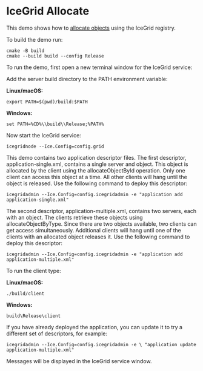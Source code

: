# IceGrid Allocate

This demo shows how to [allocate objects][1] using the IceGrid registry.

To build the demo run:

```shell
cmake -B build
cmake --build build --config Release
```

To run the demo, first open a new terminal window for the IceGrid service:

Add the server build directory to the PATH environment variable:

**Linux/macOS:**

```shell
export PATH=$(pwd)/build:$PATH
```

**Windows:**

```shell
set PATH=%CD%\\build\\Release;%PATH%
```

Now start the IceGrid service:

```shell
icegridnode --Ice.Config=config.grid
```

This demo contains two application descriptor files. The first
descriptor, application-single.xml, contains a single server and
object. This object is allocated by the client using the
allocateObjectById operation. Only one client can access this object
at a time. All other clients will hang until the object is released.
Use the following command to deploy this descriptor:

```shell
icegridadmin --Ice.Config=config.icegridadmin -e "application add application-single.xml"
```

The second descriptor, application-multiple.xml, contains two servers,
each with an object. The clients retrieve these objects using
allocateObjectByType. Since there are two objects available, two
clients can get access simultaneously. Additional clients will hang
until one of the clients with an allocated object releases it. Use the
following command to deploy this descriptor:

```shell
icegridadmin --Ice.Config=config.icegridadmin -e "application add application-multiple.xml"
```

To run the client type:

**Linux/macOS:**

```shell
./build/client
```

**Windows:**

```shell
build\Release\client
```

If you have already deployed the application, you can update it to try
a different set of descriptors, for example:

```shell
icegridadmin --Ice.Config=config.icegridadmin -e \ "application update application-multiple.xml"
```

Messages will be displayed in the IceGrid service window.

[1]: https://doc.zeroc.com/ice/3.7/ice-services/icegrid/resource-allocation-using-icegrid-sessions
